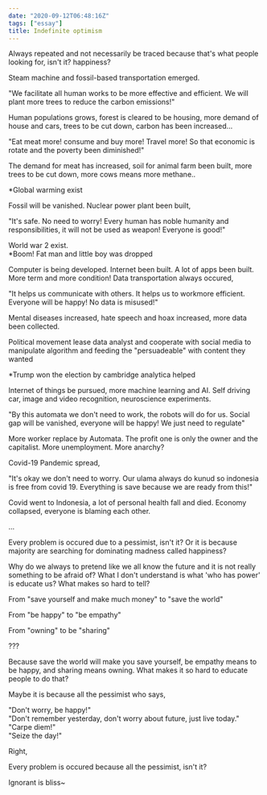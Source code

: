 ```yaml
---
date: "2020-09-12T06:48:16Z"
tags: ["essay"]
title: Indefinite optimism
---
```

Always repeated and not necessarily be traced because that's what people looking for, isn't it? happiness?

Steam machine and fossil-based transportation emerged.

"We facilitate all human works to be more effective and efficient. We will plant more trees to reduce the carbon emissions!"

Human populations grows, forest is cleared to be housing, more demand of house and cars, trees to be cut down, carbon has been increased…

"Eat meat more! consume and buy more! Travel more! So that economic is rotate and the poverty been diminished!"

The demand for meat has increased, soil for animal farm been built, more trees to be cut down, more cows means more methane..

*Global warming exist



Fossil will be vanished. Nuclear power plant been built,

"It's safe. No need to worry! Every human has noble humanity and responsibilities, it will not be used as weapon! Everyone is good!"

World war 2 exist.  
*Boom! Fat man and little boy was dropped



Computer is being developed. Internet been built. A lot of apps been built. More term and more condition! Data transportation always occured,

"It helps us communicate with others. It helps us to workmore efficient. Everyone will be happy! No data is misused!"

Mental diseases increased, hate speech and hoax increased, more data been collected.

Political movement lease data analyst and cooperate with social media to manipulate algorithm and feeding the "persuadeable" with content they wanted

*Trump won the election by cambridge analytica helped



Internet of things be pursued, more machine learning and AI. Self driving car, image and video recognition, neuroscience experiments.

"By this automata we don't need to work, the robots will do for us. Social gap will be vanished, everyone will be happy! We just need to regulate"

More worker replace by Automata. The profit one is only the owner and the capitalist. More unemployment. More anarchy?



Covid-19 Pandemic spread,

"It's okay we don't need to worry. Our ulama always do kunud so indonesia is free from covid 19. Everything is save because we are ready from this!"

Covid went to Indonesia, a lot of personal health fall and died. Economy collapsed, everyone is blaming each other.

...

Every problem is occured due to a pessimist, isn't it? Or it is because majority are searching for dominating madness called happiness?

Why do we always to pretend like we all know the future and it is not really something to be afraid of? What I don't understand is what 'who has power' is educate us? What makes so hard to tell?

From "save yourself and make much money" to "save the world"

From "be happy" to "be empathy"

From "owning" to be "sharing"

???

  
Because save the world will make you save yourself, be empathy means to be happy, and sharing means owning. What makes it so hard to educate people to do that?

Maybe it is because all the pessimist who says,

"Don't worry, be happy!"  
"Don't remember yesterday, don't worry about future, just live today."  
"Carpe diem!"  
"Seize the day!"

Right,

Every problem is occured because all the pessimist, isn't it?

Ignorant is bliss~